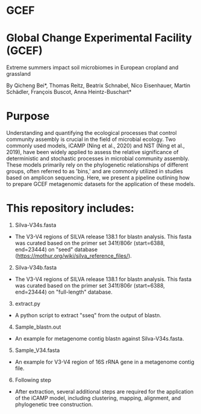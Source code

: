 # GCEF
# Global Change Experimental Facility (GCEF)

Extreme summers impact soil microbiomes in European cropland and grassland

By Qicheng Bei*, Thomas Reitz, Beatrix Schnabel, Nico Eisenhauer, Martin Schädler, François Buscot, Anna Heintz-Buschart*

# Purpose
Understanding and quantifying the ecological processes that control community assembly is crucial in the field of microbial ecology. Two commonly used models, iCAMP (Ning et al., 2020) and NST (Ning et al., 2019), have been widely applied to assess the relative significance of deterministic and stochastic processes in microbial community assembly. These models primarily rely on the phylogenetic relationships of different groups, often referred to as 'bins,' and are commonly utilized in studies based on amplicon sequencing. Here, we present a pipeline outlining how to prepare GCEF metagenomic datasets for the application of these models.

# This repository includes:
1. Silva-V34s.fasta
* The V3-V4 regions of SILVA release 138.1 for blastn analysis. This fasta was curated based on the primer set 341f/806r (start=6388, end=23444) on "seed" database (https://mothur.org/wiki/silva_reference_files/).
2. Silva-V34b.fasta
* The V3-V4 regions of SILVA release 138.1 for blastn analysis. This fasta was curated based on the primer set 341f/806r (start=6388, end=23444) on "full-length" database.
3. extract.py
* A python script to extract "sseq" from the output of blastn.
4. Sample_blastn.out
* An example for metagenome contig blastn against Silva-V34s.fasta.
5. Sample_V34.fasta
* An example for V3-V4 region of 16S rRNA gene in a metagenome contig file.
6. Following step
* After extraction, several additional steps are required for the application of the iCAMP model, including clustering, mapping, alignment, and phylogenetic tree construction.
